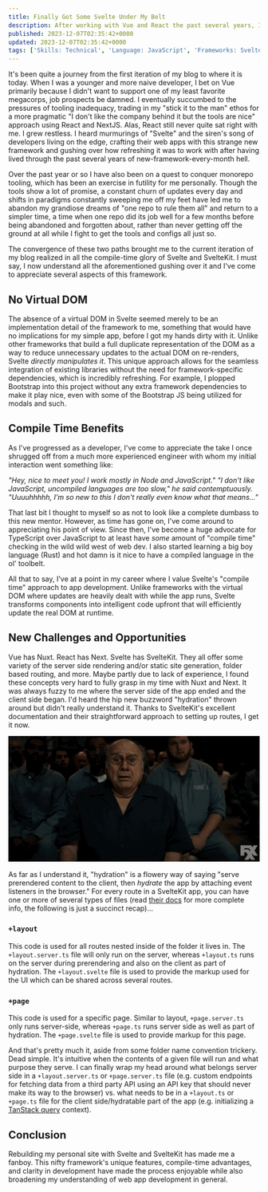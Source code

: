 ```yaml
---
title: Finally Got Some Svelte Under My Belt
description: After working with Vue and React the past several years, I finally got to try out Svelte and SvelteKit while rewriting my personal site. Svelte is a really nice framework and I look forward to using it for more projects in the future.
published: 2023-12-07T02:35:42+0000
updated: 2023-12-07T02:35:42+0000
tags: ['Skills: Technical', 'Language: JavaScript', 'Frameworks: Svelte']
---
```


It's been quite a journey from the first iteration of my blog to where it is today.
When I was a younger and more naive developer, I bet on Vue primarily because I didn't
want to support one of my least favorite megacorps, job prospects be damned. I eventually
succumbed to the pressures of tooling inadequacy, trading in my "stick it to the
man" ethos for a more pragmatic "I don't like the company behind it but the tools
are nice" approach using React and NextJS. Alas, React still never quite sat right
with me. I grew restless. I heard murmurings of "Svelte" and the siren's song of
developers living on the edge, crafting their web apps with this strange new framework
and gushing over how refreshing it was to work with after having lived through the
past several years of new-framework-every-month hell.

Over the past year or so I have also been on a quest to conquer monorepo tooling,
which has been an exercise in futility for me personally. Though the tools show a
lot of promise, a constant churn of updates every day and shifts in paradigms constantly
sweeping me off my feet have led me to abandon my grandiose dreams of "one repo to
rule them all" and return to a simpler time, a time when one repo did its job well
for a few months before being abandoned and forgotten about, rather than never getting
off the ground at all while I fight to get the tools and configs all just so.

The convergence of these two paths brought me to the current iteration of my blog
realized in all the compile-time glory of Svelte and SvelteKit. I must say, I now
understand all the aforementioned gushing over it and I've come to appreciate several
aspects of this framework.

## No Virtual DOM

The absence of a virtual DOM in Svelte seemed merely to be an implementation detail
of the framework to me, something that would have no implications for my simple app,
before I got my hands dirty with it. Unlike other frameworks that build a full duplicate
representation of the DOM as a way to reduce unnecessary updates to the actual DOM
on re-renders, Svelte _directly manipulates it_. This unique approach allows for
the seamless integration of existing libraries without the need for framework-specific
dependencies, which is incredibly refreshing. For example, I plopped Bootstrap into
this project without any extra framework dependencies to make it play nice, even
with some of the Bootstrap JS being utilized for modals and such.

## Compile Time Benefits

As I've progressed as a developer, I've come to appreciate the take I once shrugged
off from a much more experienced engineer with whom my initial interaction went something
like:

_"Hey, nice to meet you! I work mostly in Node and JavaScript."
"I don't like JavaScript, uncompiled languages are too slow," he said contemptuously.
"Uuuuhhhhh, I'm so new to this I don't really even know what that means..."_

That last bit I thought to myself so as not to look like a complete dumbass to this
new mentor. However, as time has gone on, I've come around to appreciating his point
of view. Since then, I've become a huge advocate for TypeScript over JavaScript to
at least have _some_ amount of "compile time" checking in the wild wild west of web
dev. I also started learning a big boy language (Rust) and hot damn is it nice to
have a compiled language in the ol' toolbelt.

All that to say, I've at a point in my career where I value Svelte's "compile time"
approach to app development. Unlike frameworks with the virtual DOM where updates
are heavily dealt with while the app runs, Svelte transforms components into intelligent
code upfront that will efficiently update the real DOM at runtime.

## New Challenges and Opportunities

Vue has Nuxt. React has Next. Svelte has SvelteKit. They all offer some variety of
the server side rendering and/or static site generation, folder based routing, and
more. Maybe partly due to lack of experience, I found these concepts very hard to
fully grasp in my time with Nuxt and Next. It was always fuzzy to me where the server
side of the app ended and the client side began. I'd heard the hip new buzzword "hydration"
thrown around but didn't really understand it. Thanks to SvelteKit's excellent documentation
and their straightforward approach to setting up routes, I get it now.

![Frank from It's Always Sunny in Philadelphia saying "Oh my God, I Get It"](../../static/images/blog/finally-got-some-svelte-under-my-belt/oh-my-god-i-get-it.gif)

As far as I understand it, "hydration" is a flowery way of saying "serve prerendered
content to the client, then _hydrate_ the app by attaching event listeners in the
browser." For every route in a SvelteKit app, you can have one or more of several
types of files (read [their docs](https://kit.svelte.dev/docs/routing) for more complete
info, the following is just a succinct recap)...

### `+layout`

This code is used for all routes nested inside of the folder it lives in. The `+layout.server.ts`
file will only run on the server, whereas `+layout.ts` runs on the server during
prerendering and also on the client as part of hydration. The `+layout.svelte` file
is used to provide the markup used for the UI which can be shared across several
routes.

### `+page`

This code is used for a specific page. Similar to layout, `+page.server.ts` only
runs server-side, whereas `+page.ts` runs server side as well as part of hydration.
The `+page.svelte` file is used to provide markup for this page.

And that's pretty much it, aside from some folder name convention trickery. Dead
simple. It's intuitive when the contents of a given file will run and what purpose
they serve. I can finally wrap my head around what belongs server side in a `+layout.server.ts`
or `+page.server.ts` file (e.g. custom endpoints for fetching data from a third party
API using an API key that should never make its way to the browser) vs. what needs
to be in a `+layout.ts` or `+page.ts` file for the client side/hydratable part of
the app (e.g. initializing a [TanStack query](https://tanstack.com/query/latest/docs/svelte/overview)
context).

## Conclusion

Rebuilding my personal site with Svelte and SvelteKit has made me a fanboy. This
nifty framework's unique features, compile-time advantages, and clarity in development
have made the process enjoyable while also broadening my understanding of web app
development in general.
